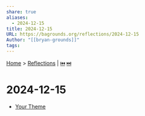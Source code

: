 ```yaml
---
share: true
aliases:
  - 2024-12-15
title: 2024-12-15
URL: https://bagrounds.org/reflections/2024-12-15
Author: "[[bryan-grounds]]"
tags: 
---
```

[Home](../index.md) > [Reflections](./index.md) | [⏮️](./2024-12-14.md) [⏭️](./2024-12-16.md)  
# 2024-12-15  
- [Your Theme](../videos/your-theme.md)  
